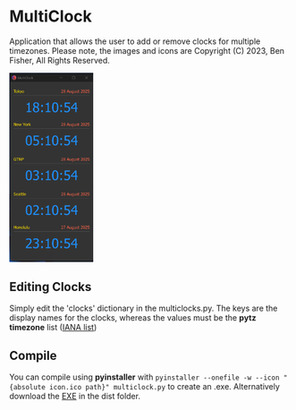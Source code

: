 # MultiClock

Application that allows the user to add or remove clocks for multiple timezones. Please note, the images and icons are Copyright (C) 2023, Ben Fisher, All Rights Reserved.

<img src="screenshot.png" width="150px">

## Editing Clocks

Simply edit the 'clocks' dictionary in the multiclocks.py. The keys are the display names for the clocks, whereas the values must be the **pytz timezone** list (<a href="https://en.wikipedia.org/wiki/List_of_tz_database_time_zones" target="_blank">IANA list</a>)

## Compile

You can compile using **pyinstaller** with ```pyinstaller --onefile -w --icon "{absolute icon.ico path}" multiclock.py``` to create an .exe. Alternatively download the [EXE](/dist/) in the dist folder.